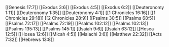 [[Genesis 17:7]]
[[Exodus 3:6]]
[[Exodus 4:5]]
[[Exodus 6:2]]
[[Deuteronomy 1:11]]
[[Deuteronomy 1:35]]
[[Deuteronomy 4:1]]
[[1 Chronicles 16:16]]
[[1 Chronicles 29:18]]
[[2 Chronicles 28:9]]
[[Psalms 30:5]]
[[Psalms 68:5]]
[[Psalms 72:17]]
[[Psalms 72:19]]
[[Psalms 102:12]]
[[Psalms 102:13]]
[[Psalms 135:13]]
[[Psalms 145:1]]
[[Isaiah 9:6]]
[[Isaiah 63:12]]
[[Hosea 12:5]]
[[Hosea 12:6]]
[[Micah 4:5]]
[[Malachi 3:6]]
[[Matthew 22:32]]
[[Acts 7:32]]
[[Hebrews 13:8]]
